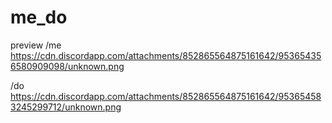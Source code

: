 # me_do
preview
/me
https://cdn.discordapp.com/attachments/852865564875161642/953654356580909098/unknown.png


/do 
https://cdn.discordapp.com/attachments/852865564875161642/953654583245299712/unknown.png
